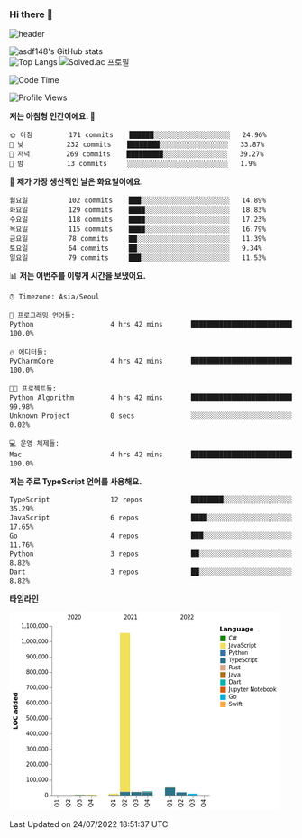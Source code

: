 ### Hi there 👋

![header](https://capsule-render.vercel.app/api?type=shark&color=gradient&height=300&section=header&text=asdf148&fontSize=90)

![asdf148's GitHub stats](https://github-readme-stats.vercel.app/api?username=asdf148&show_icons=true&theme=midnight-purple)<br>
![Top Langs](https://github-readme-stats.vercel.app/api/top-langs/?username=asdf148&layout=compact&theme=midnight-purple&langs_count=10)
![Solved.ac 프로필](http://mazassumnida.wtf/api/v2/generate_badge?boj=eldldk)

<!--
**asdf148/asdf148** is a ✨ _special_ ✨ repository because its `README.md` (this file) appears on your GitHub profile.

Here are some ideas to get you started:

- 🔭 I’m currently working on ...
- 🌱 I’m currently learning ...
- 👯 I’m looking to collaborate on ...
- 🤔 I’m looking for help with ...
- 💬 Ask me about ...
- 📫 How to reach me: ...
- 😄 Pronouns: ...
- ⚡ Fun fact: ...
-->

<!--START_SECTION:waka-->
![Code Time](http://img.shields.io/badge/Code%20Time-76%20hrs%205%20mins-blue)

![Profile Views](http://img.shields.io/badge/Profile%20Views-10-blue)

**저는 아침형 인간이에요. 🐤** 

```text
🌞 아침         171 commits    ██████░░░░░░░░░░░░░░░░░░░   24.96% 
🌆 낮　         232 commits    ████████░░░░░░░░░░░░░░░░░   33.87% 
🌃 저녁         269 commits    █████████░░░░░░░░░░░░░░░░   39.27% 
🌙 밤　         13 commits     ░░░░░░░░░░░░░░░░░░░░░░░░░   1.9%

```
📅 **제가 가장 생산적인 날은 화요일이에요.** 

```text
월요일          102 commits    ███░░░░░░░░░░░░░░░░░░░░░░   14.89% 
화요일          129 commits    ████░░░░░░░░░░░░░░░░░░░░░   18.83% 
수요일          118 commits    ████░░░░░░░░░░░░░░░░░░░░░   17.23% 
목요일          115 commits    ████░░░░░░░░░░░░░░░░░░░░░   16.79% 
금요일          78 commits     ██░░░░░░░░░░░░░░░░░░░░░░░   11.39% 
토요일          64 commits     ██░░░░░░░░░░░░░░░░░░░░░░░   9.34% 
일요일          79 commits     ███░░░░░░░░░░░░░░░░░░░░░░   11.53%

```


📊 **저는 이번주를 이렇게 시간을 보냈어요.** 

```text
⌚︎ Timezone: Asia/Seoul

💬 프로그래밍 언어들: 
Python                   4 hrs 42 mins       █████████████████████████   100.0%

🔥 에디터들: 
PyCharmCore              4 hrs 42 mins       █████████████████████████   100.0%

🐱‍💻 프로젝트들: 
Python Algorithm         4 hrs 42 mins       █████████████████████████   99.98% 
Unknown Project          0 secs              ░░░░░░░░░░░░░░░░░░░░░░░░░   0.02%

💻 운영 체제들: 
Mac                      4 hrs 42 mins       █████████████████████████   100.0%

```

**저는 주로 TypeScript 언어를 사용해요.** 

```text
TypeScript               12 repos            ████████░░░░░░░░░░░░░░░░░   35.29% 
JavaScript               6 repos             ████░░░░░░░░░░░░░░░░░░░░░   17.65% 
Go                       4 repos             ███░░░░░░░░░░░░░░░░░░░░░░   11.76% 
Python                   3 repos             ██░░░░░░░░░░░░░░░░░░░░░░░   8.82% 
Dart                     3 repos             ██░░░░░░░░░░░░░░░░░░░░░░░   8.82%

```


**타임라인**

![Chart not found](https://raw.githubusercontent.com/asdf148/asdf148/main/charts/bar_graph.png) 


 Last Updated on 24/07/2022 18:51:37 UTC
<!--END_SECTION:waka-->
